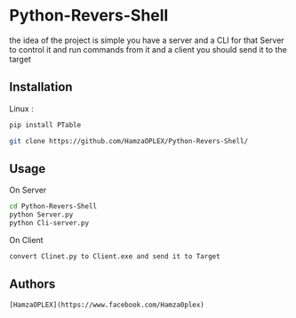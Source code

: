 # Python-Revers-Shell
the idea of the project is simple you have a server and a CLI for that Server to control it and run commands from it and a client you should send it to the target


## Installation

Linux : 
```bash
pip install PTable
```
```bash
git clone https://github.com/HamzaOPLEX/Python-Revers-Shell/
```

## Usage
On Server
```bash
cd Python-Revers-Shell
python Server.py
python Cli-server.py
```
On Client
```bash
convert Clinet.py to Client.exe and send it to Target
```
## Authors
    [HamzaOPLEX](https://www.facebook.com/Hamza0plex)
